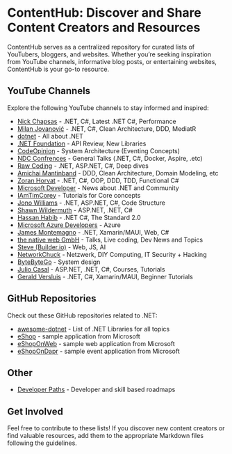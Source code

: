 # ContentHub: Discover and Share Content Creators and Resources

ContentHub serves as a centralized repository for curated lists of YouTubers, bloggers, and websites. Whether you’re seeking inspiration from YouTube channels, informative blog posts, or entertaining websites, ContentHub is your go-to resource.

## YouTube Channels

Explore the following YouTube channels to stay informed and inspired:


- [Nick Chapsas](https://www.youtube.com/@nickchapsas) - .NET, C#, Latest .NET C#, Performance
- [Milan Jovanović](https://www.youtube.com/@MilanJovanovicTech) - .NET, C#, Clean Architecture, DDD, MediatR
- [dotnet](https://www.youtube.com/@dotnet) - All about .NET
- [.NET Foundation](https://www.youtube.com/@NETFoundation) - API Review, New Libraries
- [CodeOpinion](https://www.youtube.com/@CodeOpinion) - System Architecture (Eventing Concepts)
- [NDC Confrences](https://www.youtube.com/@NDC) - General Talks (.NET, C#, Docker, Aspire, .etc)
- [Raw Coding](https://www.youtube.com/@RawCoding) - .NET, ASP.NET, C#, Deep dives 
- [Amichai Mantinband](https://www.youtube.com/@amantinband) - DDD, Clean Architecture, Domain Modeling, etc
- [Zoran Horvat](https://www.youtube.com/@zoran-horvat) - .NET, C#, OOP, DDD, TDD, Functional C#
- [Microsoft Developer](https://www.youtube.com/@MicrosoftDeveloper) - News about .NET and Community
- [IAmTimCorey](https://www.youtube.com/@IAmTimCorey) - Tutorials for Core concepts
- [Jono Williams](https://www.youtube.com/@jonowilliams26) - .NET, ASP.NET, C#, Code Structure
- [Shawn Wildermuth](https://www.youtube.com/@swildermuth) - ASP.NET, .NET, C#
- [Hassan Habib](https://www.youtube.com/@HassanHabib) - .NET C#, The Standard 2.0 
- [Microsoft Azure Developers](https://www.youtube.com/@AzureDevelopers) - Azure
- [James Montemagno](https://www.youtube.com/@JamesMontemagno) - .NET, Xamarin/MAUI, Web, C#
- [the native web GmbH](https://www.youtube.com/@thenativeweb) - Talks, Live coding, Dev News and Topics
- [Steve (Builder.io)](https://www.youtube.com/@Steve8708) - Web, JS, AI
- [NetworkChuck](https://www.youtube.com/@NetworkChuck) - Netzwerk, DIY Computing, IT Security + Hacking
- [ByteByteGo](https://www.youtube.com/@ByteByteGo) - System design
- [Julio Casal](https://www.youtube.com/@juliocasal) - ASP.NET, .NET, C#, Courses, Tutorials
- [Gerald Versluis](https://www.youtube.com/@jfversluis) - .NET, C#, Xamarin/MAUI, Beginner Tutorials 

## GitHub Repositories

Check out these GitHub repositories related to .NET:

- [awesome-dotnet](https://github.com/quozd/awesome-dotnet) - List of .NET Libraries for all topics
- [eShop](https://github.com/dotnet/eShop) - sample application from Microsoft
- [eShopOnWeb](https://github.com/dotnet-architecture/eShopOnWeb) - sample web application from Microsoft
- [eShopOnDapr](https://github.com/dotnet-architecture/eShopOnDapr) - sample event application from Microsoft

## Other

- [Developer Paths](https://roadmap.sh) - Developer and skill based roadmaps

## Get Involved

Feel free to contribute to these lists! If you discover new content creators or find valuable resources, add them to the appropriate Markdown files following the guidelines.
